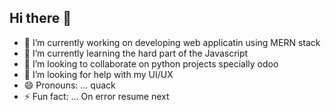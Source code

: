 ## Hi there 👋


- 🔭 I’m currently working on developing web applicatin using MERN stack
- 🌱 I’m currently learning the hard part of the Javascript
- 👯 I’m looking to collaborate on python projects specially odoo
- 🤔 I’m looking for help with my UI/UX
- 😄 Pronouns: ... quack
- ⚡ Fun fact: ... On error resume next

<!--
**kyawzinmyat/kyawzinmyat** is a ✨ _special_ ✨ repository because its `README.md` (this file) appears on your GitHub profile.

Here are some ideas to get you started:

- 🔭 I’m currently working on ...
- 🌱 I’m currently learning ...
- 👯 I’m looking to collaborate on ...
- 🤔 I’m looking for help with ...
- 💬 Ask me about ...
- 📫 How to reach me: ...
- 😄 Pronouns: ...
- ⚡ Fun fact: ...
-->

